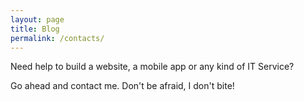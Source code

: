 ```yaml
---
layout: page
title: Blog
permalink: /contacts/
---
```


Need help to build a website, a mobile app or any kind of IT Service?

Go ahead and contact me.
Don't be afraid, I don't bite!